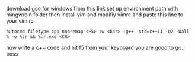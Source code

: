 
download gcc for windows from this link
set up environment path with mingw/bin folder
then install vim
and modifiy vimrc
and paste this line to your vim rc
```
autocmd filetype cpp nnoremap <F5> :w <bar> !g++ -std=c++11 -O2 -Wall % -o %:r && %:r.exe <CR>
```
now write a c++ code and hit f5 from your keyboard
you are good to go. boss 
